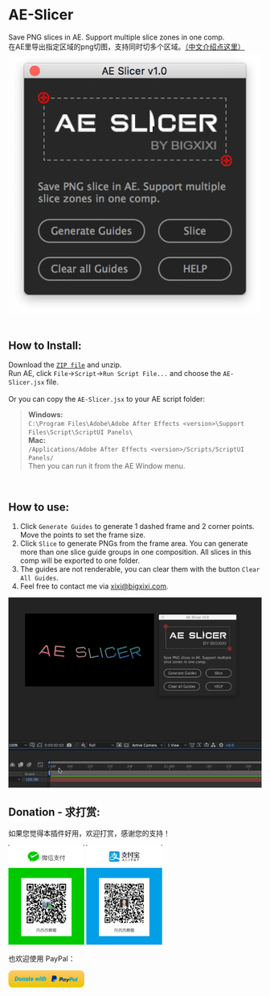 # AE-Slicer
Save PNG slices in AE. Support multiple slice zones in one comp.  
在AE里导出指定区域的png切图，支持同时切多个区域。[（中文介绍点这里）](https://github.com/bigxixi/AE-Slicer/blob/master/readme_cn.md)
![banner](https://raw.githubusercontent.com/bigxixi/ReadMe-Resources/master/AE-Slicer/aeslicer.png)<br>
</br>

## How to Install:
Download the [`ZIP file`](https://github.com/bigxixi/AE-Slicer/archive/master.zip) and unzip.</br>
Run AE, click `File`->`Script`->`Run Script File...` and choose the `AE-Slicer.jsx` file.  
</br>
Or you can copy the `AE-Slicer.jsx` to your AE script folder:
>**Windows:**  
>`C:\Program Files\Adobe\Adobe After Effects <version>\Support Files\Script\ScriptUI Panels\`  
>**Mac:**  
>`/Applications/Adobe After Effects <version>/Scripts/ScriptUI Panels/`  
Then you can run it from the AE Window menu.  
</br>

## How to use:  
1. Click `Generate Guides` to generate 1 dashed frame and 2 corner points. Move the points to set the frame size.  
2. Click `Slice` to generate PNGs from the frame area. You can generate more than one slice guide groups in one composition.  All slices in this comp will be exported to one folder.   
3. The guides are not renderable,  you can clear them with the button `Clear All Guides`.  
4. Feel free to contact me via xixi@bigxixi.com.  

![demoGIF](https://raw.githubusercontent.com/bigxixi/ReadMe-Resources/master/AE-Slicer/aeslicerdemo.gif)



## Donation - 求打赏:
如果您觉得本插件好用，欢迎打赏，感谢您的支持！  

[<img src="https://raw.githubusercontent.com/bigxixi/bigxixi.github.io/master/donate/index.hyperesources/wechat.png" width="30%" height="30%">](http://bigxixi.com/donate/index.html)
[<img src="https://raw.githubusercontent.com/bigxixi/bigxixi.github.io/master/donate/index.hyperesources/alipay%402x.jpg" width="30%" height="30%">](http://bigxixi.com/donate/index.html)  

也欢迎使用 PayPal：  

[<img src="https://raw.githubusercontent.com/bigxixi/bigxixi.github.io/master/donate/index.hyperesources/paypal.png" width="30%" height="30%">](https://www.paypal.me/bigxixi/index.html)  

